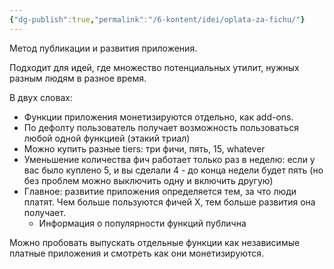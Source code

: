 ```yaml
---
{"dg-publish":true,"permalink":"/6-kontent/idei/oplata-za-fichu/"}
---
```


Метод публикации и развития приложения. 

Подходит для идей, где множество потенциальных утилит, нужных разным людям в разное время.

В двух словах:
- Функции приложения монетизируются отдельно, как add-ons.
- По дефолту пользователь получает возможность пользоваться любой одной функцией (этакий триал)
- Можно купить разные tiers: три фичи, пять, 15, whatever
- Уменьшение количества фич работает только раз в неделю: если у вас было куплено 5, и вы сделали 4 - до конца недели будет пять (но без проблем можно выключить одну и включить другую) 
- Главное: развитие приложения определяется тем, за что люди платят. Чем больше пользуются фичей Х, тем больше развития она получает.
	- Информация о популярности функций публична 

Можно пробовать выпускать отдельные функции как независимые платные приложения и смотреть как они монетизируются.
